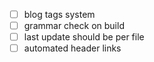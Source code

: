 - [ ] blog tags system
- [ ] grammar check on build
- [ ] last update should be per file
- [ ] automated header links